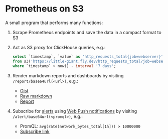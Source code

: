 # Prometheus on S3

A small program that performs many functions:

1. Scrape Prometheus endpoints and save the data in a compact format to S3
1. Act as S3 proxy for ClickHouse queries, e.g.:

   ```sql
   select `timestamp`, `value` as 'http_requests_total{job=webserver}'
   from s3('https://little-giant.fly.dev/http_requests_total?job=webserver')
   where `timestamp` > now() - interval '7 days';
   ```
   
1. Render markdown reports and dashboards by visiting `/report/base64url(<url>)`, e.g.:

   - [Gist](https://gist.github.com/ruslandoga/aa30d466655846701c6e8ace2915a196)
   - [Raw markdown](https://gist.githubusercontent.com/ruslandoga/aa30d466655846701c6e8ace2915a196/raw/f2e50e8d29d6946d7e56a0b58b796c1157911b39/report.md)
   - [Report](https://little-giant.fly.dev/report/aHR0cHM6Ly9naXN0LmdpdGh1YnVzZXJjb250ZW50LmNvbS9ydXNsYW5kb2dhL2FhMzBkNDY2NjU1ODQ2NzAxYzZlOGFjZTI5MTVhMTk2L3Jhdy9mMmU1MGU4ZDI5ZDY5NDZkN2U1NmEwYjU4Yjc5NmMxMTU3OTExYjM5L3JlcG9ydC5tZA)

1. Subscribe for [alerts](https://prometheus.io/docs/alerting/latest/overview/) using [Web Push notifications](https://web.dev/explore/notifications) by visiting `/alert/base64url(<promql>)`, e.g.:

   - PromQL: `avg(rate(network_bytes_total[1h])) > 10000000`
   - [Subscribe link](https://little-giant.fly.dev/alert/YXZnKHJhdGUobmV0d29ya19ieXRlc190b3RhbFsxaF0pKSA-IDEwMDAwMDAw)
